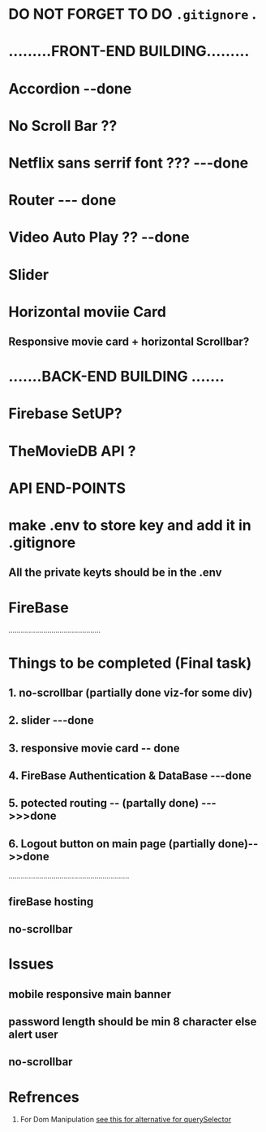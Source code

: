 # DO NOT FORGET TO DO ``` .gitignore ``` .
# .........FRONT-END BUILDING.........
# Accordion --done 
# No Scroll Bar ??
# Netflix sans serrif font ??? ---done
# Router --- done 
# Video Auto Play ?? --done 
# Slider
# Horizontal moviie Card 
## Responsive movie card + horizontal Scrollbar?
# .......BACK-END BUILDING .......
# Firebase SetUP?
# TheMovieDB API ?
# API END-POINTS 
# make .env to store key and add it in .gitignore 
## All the private keyts should be in the .env 
# FireBase 
.............................................
# Things to be completed (Final task)
## 1. no-scrollbar (partially done viz-for some div)
## 2. slider  ---done
## 3. responsive movie card -- done
## 4. FireBase Authentication & DataBase ---done
## 5. potected routing -- (partally done) --->>>done
## 6. Logout button on main page (partially done)-->>done
...........................................................
## fireBase hosting 
## no-scrollbar

# Issues 
## mobile responsive main banner
## password length should be min 8 character else alert user
## no-scrollbar

#  Refrences
1) For Dom Manipulation
[see this for alternative for querySelector](https://www.meje.dev/blog/useref-not-queryselector)
